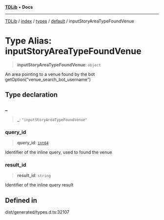 [**TDLib**](../../../../../../README.md) • **Docs**

***

[TDLib](../../../../../../modules.md) / [index](../../../../../README.md) / [types](../../../README.md) / [default](../README.md) / inputStoryAreaTypeFoundVenue

# Type Alias: inputStoryAreaTypeFoundVenue

> **inputStoryAreaTypeFoundVenue**: `object`

An area pointing to a venue found by the bot getOption("venue_search_bot_username")

## Type declaration

### \_

> **\_**: `"inputStoryAreaTypeFoundVenue"`

### query\_id

> **query\_id**: [`int64`](int64-1.md)

Identifier of the inline query, used to found the venue

### result\_id

> **result\_id**: `string`

Identifier of the inline query result

## Defined in

dist/generated/types.d.ts:32107
